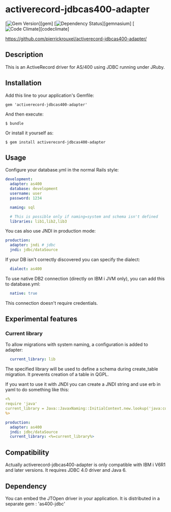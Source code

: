 # activerecord-jdbcas400-adapter

[![Gem Version](http://img.shields.io/gem/v/activerecord-jdbcas400-adapter.svg)][gem]
[![Dependency Status](http://img.shields.io/gemnasium/pierrickrouxel/activerecord-jdbcas400-adapter.svg)][gemnasium]
[![Code Climate](http://img.shields.io/codeclimate/github/pierrickrouxel/activerecord-jdbcas400-adapter.svg)][codeclimate]

https://github.com/pierrickrouxel/activerecord-jdbcas400-adapter/

## Description

This is an ActiveRecord driver for AS/400 using JDBC running under JRuby.

## Installation

Add this line to your application's Gemfile:

    gem 'activerecord-jdbcas400-adapter'

And then execute:

    $ bundle

Or install it yourself as:

    $ gem install activerecord-jdbcas400-adapter

## Usage

Configure your database.yml in the normal Rails style:
```yml
development:
  adapter: as400
  database: development
  username: user
  password: 1234

  naming: sql

  # This is possible only if naming=system and schema isn't defined
  libraries: lib1,lib2,lib3
```

You cas also use JNDI in production mode:
```yml
production:
  adapter: jndi # jdbc
  jndi: jdbc/dataSource
```

If your DB isn't correctly discovered you can specify the dialect:
```yml
  dialect: as400
```

To use native DB2 connection (directly on IBM i JVM only), you can add this to database.yml:
```yml
  native: true
```
This connection doesn't require credentials.

## Experimental features
### Current library
To allow migrations with system naming, a configuration is added to adapter:

```yml
  current_library: lib
```

The specified library will be used to define a schema during create_table migration.
It prevents creation of a table in QGPL.

If you want to use it with JNDI you can create a JNDI string and use erb in yaml to do something like this:

```yml
<%
require 'java'
current_library = Java::JavaxNaming::InitialContext.new.lookup('java:comp/env/currentLibrary').to_s if Rails.env.production?
%>

production:
  adapter: as400
  jndi: jdbc/dataSource
  current_library: <%=current_library%>
```

## Compatibility

Actually activerecord-jdbcas400-adapter is only compatible with IBM i V6R1 and later versions.
It requires JDBC 4.0 driver and Java 6.

## Dependency

You can embed the JTOpen driver in your application. It is distributed in a separate gem : 'as400-jdbc'
